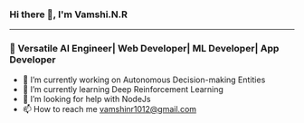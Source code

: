###               Hi there 👋, I'm Vamshi.N.R
----
### 🚀 Versatile AI Engineer| Web Developer| ML Developer| App Developer 


- 🔭 I’m currently working on Autonomous Decision-making Entities
- 🌱 I’m currently learning Deep Reinforcement Learning
- 🤔 I’m looking for help with NodeJs
- 📫 How to reach me vamshinr1012@gmail.com

<!--
**Vamshinr1012/Vamshinr1012** is a ✨ _special_ ✨ repository because its `README.md` (this file) appears on your GitHub profile.

Here are some ideas to get you started:
- 👯 I’m looking to collaborate on 
- 
- 💬 Ask me about ...
 
- 😄 Pronouns: ...
- ⚡ Fun fact: ...
-->
